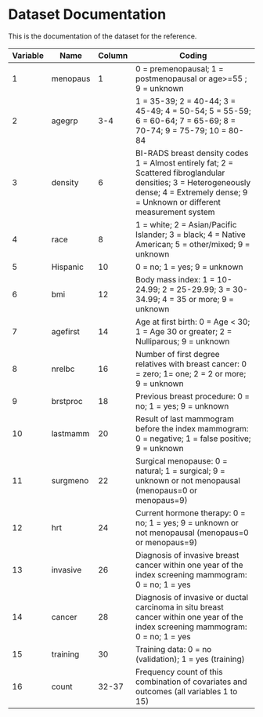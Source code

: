 # Dataset Documentation 

This is the documentation of the dataset for the reference. 

| Variable | Name     | Column | Coding                                                                                                                                                                                    |
| -------- | -------- | ------ | ----------------------------------------------------------------------------------------------------------------------------------------------------------------------------------------- |
| 1        | menopaus | 1      | 0 = premenopausal; 1 = postmenopausal or age>=55 ; 9 = unknown                                                                                                                            |
| 2        | agegrp   | 3-4    | 1 = 35-39; 2 = 40-44; 3 = 45-49; 4 = 50-54; 5 = 55-59; 6 = 60-64; 7 = 65-69; 8 = 70-74; 9 = 75-79; 10 = 80-84                                                                             |
| 3        | density  | 6      | BI-RADS breast density codes 1 = Almost entirely fat; 2 = Scattered fibroglandular densities; 3 = Heterogeneously dense; 4 = Extremely dense; 9 = Unknown or different measurement system |
| 4        | race     | 8      | 1 = white; 2 = Asian/Pacific Islander; 3 = black; 4 = Native American; 5 = other/mixed; 9 = unknown                                                                                       |
| 5        | Hispanic | 10     | 0 = no; 1 = yes; 9 = unknown                                                                                                                                                              |
| 6        | bmi      | 12     | Body mass index: 1 = 10-24.99; 2 = 25-29.99; 3 = 30-34.99; 4 = 35 or more; 9 = unknown                                                                                                    |
| 7        | agefirst | 14     | Age at first birth: 0 = Age < 30; 1 = Age 30 or greater; 2 = Nulliparous; 9 = unknown                                                                                                     |
| 8        | nrelbc   | 16     | Number of first degree relatives with breast cancer: 0 = zero; 1= one; 2 = 2 or more; 9 = unknown                                                                                         |
| 9        | brstproc | 18     | Previous breast procedure: 0 = no; 1 = yes; 9 = unknown                                                                                                                                   |
| 10       | lastmamm | 20     | Result of last mammogram before the index mammogram: 0 = negative; 1 = false positive; 9 = unknown                                                                                        |
| 11       | surgmeno | 22     | Surgical menopause: 0 = natural; 1 = surgical; 9 = unknown or not menopausal (menopaus=0 or menopaus=9)                                                                                   |
| 12       | hrt      | 24     | Current hormone therapy: 0 = no; 1 = yes; 9 = unknown or not menopausal (menopaus=0 or menopaus=9)                                                                                        |
| 13       | invasive | 26     | Diagnosis of invasive breast cancer within one year of the index screening mammogram: 0 = no; 1 = yes                                                                                     |
| 14       | cancer   | 28     | Diagnosis of invasive or ductal carcinoma in situ breast cancer within one year of the index screening mammogram: 0 = no; 1 = yes                                                         |
| 15       | training | 30     | Training data: 0 = no (validation); 1 = yes (training)                                                                                                                                    |
| 16       | count    | 32-37  | Frequency count of this combination of covariates and outcomes (all variables 1 to 15)                                                                                                    |